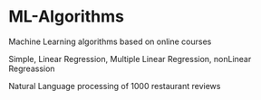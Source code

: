 # ML-Algorithms
Machine Learning algorithms based on online courses

Simple, Linear Regression, Multiple Linear Regression, nonLinear Regreassion

Natural Language processing of 1000 restaurant reviews
